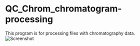 # QC_Chrom_chromatogram-processing
This program is for processing files with chromatography data.
![Screenshot](https://github.com/user-attachments/assets/5c883bdb-6ef7-4f41-a26a-346e713f168a)

